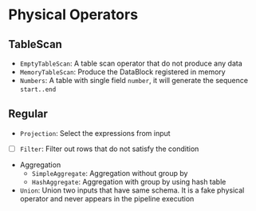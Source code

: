 # Physical Operators

## TableScan
- `EmptyTableScan`: A table scan operator that do not produce any data
- `MemoryTableScan`: Produce the DataBlock registered in memory
- `Numbers`: A table with single field `number`, it will generate the sequence `start..end`

## Regular 
- `Projection`: Select the expressions from input
- [ ] `Filter`: Filter out rows that do not satisfy the condition
- Aggregation
    - `SimpleAggregate`: Aggregation without group by
    - `HashAggregate`: Aggregation with group by using hash table
- `Union`: Union two inputs that have same schema. It is a fake physical operator and never appears in the pipeline execution